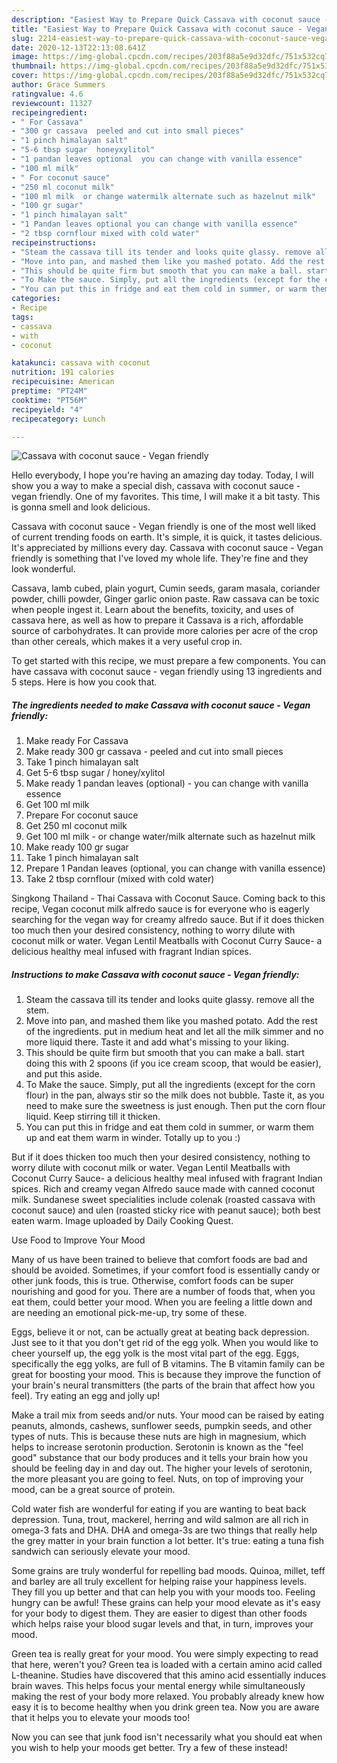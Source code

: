 ```yaml
---
description: "Easiest Way to Prepare Quick Cassava with coconut sauce - Vegan friendly"
title: "Easiest Way to Prepare Quick Cassava with coconut sauce - Vegan friendly"
slug: 2214-easiest-way-to-prepare-quick-cassava-with-coconut-sauce-vegan-friendly
date: 2020-12-13T22:13:08.641Z
image: https://img-global.cpcdn.com/recipes/203f88a5e9d32dfc/751x532cq70/cassava-with-coconut-sauce-vegan-friendly-recipe-main-photo.jpg
thumbnail: https://img-global.cpcdn.com/recipes/203f88a5e9d32dfc/751x532cq70/cassava-with-coconut-sauce-vegan-friendly-recipe-main-photo.jpg
cover: https://img-global.cpcdn.com/recipes/203f88a5e9d32dfc/751x532cq70/cassava-with-coconut-sauce-vegan-friendly-recipe-main-photo.jpg
author: Grace Summers
ratingvalue: 4.6
reviewcount: 11327
recipeingredient:
- " For Cassava"
- "300 gr cassava  peeled and cut into small pieces"
- "1 pinch himalayan salt"
- "5-6 tbsp sugar  honeyxylitol"
- "1 pandan leaves optional  you can change with vanilla essence"
- "100 ml milk"
- " For coconut sauce"
- "250 ml coconut milk"
- "100 ml milk  or change watermilk alternate such as hazelnut milk"
- "100 gr sugar"
- "1 pinch himalayan salt"
- "1 Pandan leaves optional you can change with vanilla essence"
- "2 tbsp cornflour mixed with cold water"
recipeinstructions:
- "Steam the cassava till its tender and looks quite glassy. remove all the stem."
- "Move into pan, and mashed them like you mashed potato. Add the rest of the ingredients. put in medium heat and let all the milk simmer and no more liquid there. Taste it and add what&#39;s missing to your liking."
- "This should be quite firm but smooth that you can make a ball. start doing this with 2 spoons (if you ice cream scoop, that would be easier), and put this aside."
- "To Make the sauce. Simply, put all the ingredients (except for the corn flour) in the pan, always stir so the milk does not bubble. Taste it, as you need to make sure the sweetness is just enough. Then put the corn flour liquid. Keep stirring till it thicken."
- "You can put this in fridge and eat them cold in summer, or warm them up and eat them warm in winder. Totally up to you :)"
categories:
- Recipe
tags:
- cassava
- with
- coconut

katakunci: cassava with coconut 
nutrition: 191 calories
recipecuisine: American
preptime: "PT24M"
cooktime: "PT56M"
recipeyield: "4"
recipecategory: Lunch

---
```



![Cassava with coconut sauce - Vegan friendly](https://img-global.cpcdn.com/recipes/203f88a5e9d32dfc/751x532cq70/cassava-with-coconut-sauce-vegan-friendly-recipe-main-photo.jpg)

Hello everybody, I hope you're having an amazing day today. Today, I will show you a way to make a special dish, cassava with coconut sauce - vegan friendly. One of my favorites. This time, I will make it a bit tasty. This is gonna smell and look delicious.

Cassava with coconut sauce - Vegan friendly is one of the most well liked of current trending foods on earth. It's simple, it is quick, it tastes delicious. It's appreciated by millions every day. Cassava with coconut sauce - Vegan friendly is something that I've loved my whole life. They're fine and they look wonderful.

Cassava, lamb cubed, plain yogurt, Cumin seeds, garam masala, coriander powder, chilli powder, Ginger garlic onion paste. Raw cassava can be toxic when people ingest it. Learn about the benefits, toxicity, and uses of cassava here, as well as how to prepare it Cassava is a rich, affordable source of carbohydrates. It can provide more calories per acre of the crop than other cereals, which makes it a very useful crop in.


To get started with this recipe, we must prepare a few components. You can have cassava with coconut sauce - vegan friendly using 13 ingredients and 5 steps. Here is how you cook that.

<!--inarticleads1-->

##### The ingredients needed to make Cassava with coconut sauce - Vegan friendly:

1. Make ready  For Cassava
1. Make ready 300 gr cassava - peeled and cut into small pieces
1. Take 1 pinch himalayan salt
1. Get 5-6 tbsp sugar / honey/xylitol
1. Make ready 1 pandan leaves (optional) - you can change with vanilla essence
1. Get 100 ml milk
1. Prepare  For coconut sauce
1. Get 250 ml coconut milk
1. Get 100 ml milk - or change water/milk alternate such as hazelnut milk
1. Make ready 100 gr sugar
1. Take 1 pinch himalayan salt
1. Prepare 1 Pandan leaves (optional, you can change with vanilla essence)
1. Take 2 tbsp cornflour (mixed with cold water)


Singkong Thailand - Thai Cassava with Coconut Sauce. Coming back to this recipe, Vegan coconut milk alfredo sauce is for everyone who is eagerly searching for the vegan way for creamy alfredo sauce. But if it does thicken too much then your desired consistency, nothing to worry dilute with coconut milk or water. Vegan Lentil Meatballs with Coconut Curry Sauce- a delicious healthy meal infused with fragrant Indian spices. 

<!--inarticleads2-->

##### Instructions to make Cassava with coconut sauce - Vegan friendly:

1. Steam the cassava till its tender and looks quite glassy. remove all the stem.
1. Move into pan, and mashed them like you mashed potato. Add the rest of the ingredients. put in medium heat and let all the milk simmer and no more liquid there. Taste it and add what&#39;s missing to your liking.
1. This should be quite firm but smooth that you can make a ball. start doing this with 2 spoons (if you ice cream scoop, that would be easier), and put this aside.
1. To Make the sauce. Simply, put all the ingredients (except for the corn flour) in the pan, always stir so the milk does not bubble. Taste it, as you need to make sure the sweetness is just enough. Then put the corn flour liquid. Keep stirring till it thicken.
1. You can put this in fridge and eat them cold in summer, or warm them up and eat them warm in winder. Totally up to you :)


But if it does thicken too much then your desired consistency, nothing to worry dilute with coconut milk or water. Vegan Lentil Meatballs with Coconut Curry Sauce- a delicious healthy meal infused with fragrant Indian spices. Rich and creamy vegan Alfredo sauce made with canned coconut milk. Sundanese sweet specialities include colenak (roasted cassava with coconut sauce) and ulen (roasted sticky rice with peanut sauce); both best eaten warm. Image uploaded by Daily Cooking Quest. 

Use Food to Improve Your Mood


Many of us have been trained to believe that comfort foods are bad and should be avoided. Sometimes, if your comfort food is essentially candy or other junk foods, this is true. Otherwise, comfort foods can be super nourishing and good for you. There are a number of foods that, when you eat them, could better your mood. When you are feeling a little down and are needing an emotional pick-me-up, try some of these.

Eggs, believe it or not, can be actually great at beating back depression. Just see to it that you don't get rid of the egg yolk. When you would like to cheer yourself up, the egg yolk is the most vital part of the egg. Eggs, specifically the egg yolks, are full of B vitamins. The B vitamin family can be great for boosting your mood. This is because they improve the function of your brain's neural transmitters (the parts of the brain that affect how you feel). Try eating an egg and jolly up!

Make a trail mix from seeds and/or nuts. Your mood can be raised by eating peanuts, almonds, cashews, sunflower seeds, pumpkin seeds, and other types of nuts. This is because these nuts are high in magnesium, which helps to increase serotonin production. Serotonin is known as the "feel good" substance that our body produces and it tells your brain how you should be feeling day in and day out. The higher your levels of serotonin, the more pleasant you are going to feel. Nuts, on top of improving your mood, can be a great source of protein.

Cold water fish are wonderful for eating if you are wanting to beat back depression. Tuna, trout, mackerel, herring and wild salmon are all rich in omega-3 fats and DHA. DHA and omega-3s are two things that really help the grey matter in your brain function a lot better. It's true: eating a tuna fish sandwich can seriously elevate your mood. 

Some grains are truly wonderful for repelling bad moods. Quinoa, millet, teff and barley are all truly excellent for helping raise your happiness levels. They fill you up better and that can help you with your moods too. Feeling hungry can be awful! These grains can help your mood elevate as it's easy for your body to digest them. They are easier to digest than other foods which helps raise your blood sugar levels and that, in turn, improves your mood.

Green tea is really great for your mood. You were simply expecting to read that here, weren't you? Green tea is loaded with a certain amino acid called L-theanine. Studies have discovered that this amino acid essentially induces brain waves. This helps focus your mental energy while simultaneously making the rest of your body more relaxed. You probably already knew how easy it is to become healthy when you drink green tea. Now you are aware that it helps you to elevate your moods too!

Now you can see that junk food isn't necessarily what you should eat when you wish to help your moods get better. Try a few of these instead!

